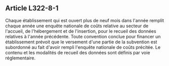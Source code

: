 ## Article L322-8-1

Chaque établissement qui est ouvert plus de neuf mois dans l'année remplit chaque année une enquête
nationale de coûts relative au secteur de l'accueil, de l'hébergement et de l'insertion, pour le recueil des
données relatives à l'année précédente. Toute convention conclue pour financer un établissement prévoit que
le versement d'une partie de la subvention est subordonné au fait d'avoir rempli l'enquête nationale de coûts
précitée. Le contenu et les modalités de recueil des données sont définis par voie réglementaire.

